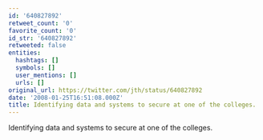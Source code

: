 ```yaml
---
id: '640827892'
retweet_count: '0'
favorite_count: '0'
id_str: '640827892'
retweeted: false
entities:
  hashtags: []
  symbols: []
  user_mentions: []
  urls: []
original_url: https://twitter.com/jth/status/640827892
date: '2008-01-25T16:51:08.000Z'
title: Identifying data and systems to secure at one of the colleges.
---
```


Identifying data and systems to secure at one of the colleges.